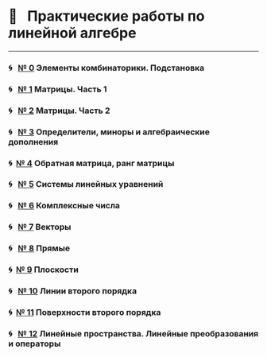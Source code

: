 
# &#x1F4D1; &nbsp; Практические работы по линейной алгебре

---

### &#x1F300; &nbsp; [№ 0](https://olgabelitskaya.github.io/linear_algebra_practice/work0.html) Элементы комбинаторики. Подстановка

### &#x1F300; &nbsp; [№ 1](https://olgabelitskaya.github.io/linear_algebra_practice/work1.html) Матрицы. Часть 1

### &#x1F300; &nbsp; [№ 2](https://olgabelitskaya.github.io/linear_algebra_practice/work2.html) Матрицы. Часть 2

### &#x1F300; &nbsp; [№ 3](https://olgabelitskaya.github.io/linear_algebra_practice/work3.html) Определители, миноры и алгебраические дополнения

### &#x1F300;&nbsp; [№ 4](https://olgabelitskaya.github.io/linear_algebra_practice/work4.html) Обратная матрица, ранг матрицы

### &#x1F300; &nbsp; [№ 5](https://olgabelitskaya.github.io/linear_algebra_practice/work5.html) Системы линейных уравнений

### &#x1F300; &nbsp; [№ 6](https://olgabelitskaya.github.io/linear_algebra_practice/work1_6.html) Комплексные числа

### &#x1F300; &nbsp; [№ 7](https://olgabelitskaya.github.io/linear_algebra_practice/work1_7.html) Векторы

### &#x1F300; &nbsp; [№ 8](https://olgabelitskaya.github.io/linear_algebra_practice/work1_8.html) Прямые

### &#x1F300;&nbsp; [№ 9](https://olgabelitskaya.github.io/linear_algebra_practice/work1_9.html) Плоскости

### &#x1F300; &nbsp; [№ 10](https://olgabelitskaya.github.io/linear_algebra_practice/work1_10.html) Линии второго порядка

### &#x1F300;&nbsp; [№ 11](https://olgabelitskaya.github.io/linear_algebra_practice/work1_11.html) Поверхности второго порядка

### &#x1F300; &nbsp; [№ 12](https://olgabelitskaya.github.io/linear_algebra_practice/work1_12.html) Линейные пространства. Линейные преобразования и операторы
